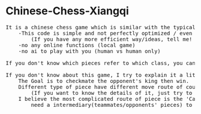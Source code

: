 # Chinese-Chess-Xiangqi
<pre>
It is a chinese chess game which is similar with the typical chess most people played.  
    -This code is simple and not perfectly optimized / even some missing rules  
        (If you have any more efficient way/ideas, tell me! I really want to know)  
    -no any online functions (local game)  
    -no ai to play with you (human vs human only)  

If you don't know which pieces refer to which class, you can find the img file recognise the name and its appearance.  

If you don't know about this game, I try to explain it a little:   
    The Goal is to checkmate the opponent's king then win.  
    Different type of piece have different move route of course.   
        (If you want to know the details of it, just try to download the files and play a few moves with each pieces.)  
    I believe the most complicated route of piece is the 'Cannon'(class name of .py is 'Boom' lol) which   
        need a intermediary(teammates/opponents' pieces) to capture the opponents.  
</pre>
